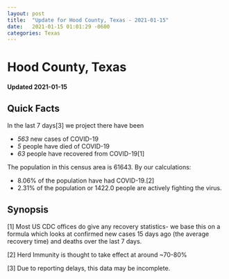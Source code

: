 ```yaml
---
layout: post
title:  "Update for Hood County, Texas - 2021-01-15"
date:   2021-01-15 01:01:29 -0600
categories: Texas
---
```


# Hood County, Texas
#### Updated 2021-01-15

## Quick Facts

In the last 7 days[3] we project there have been
- *563* new cases of COVID-19
- *5* people have died of COVID-19
- *63* people have recovered from COVID-19[1]

The population in this census area is 61643. By our calculations:
- 8.06% of the population have had COVID-19.[2]
- 2.31% of the population or 1422.0 people are actively fighting the virus.

## Synopsis




[1] Most US CDC offices do give any recovery statistics- we base this on a formula which looks at confirmed new cases
15 days ago (the average recovery time) and deaths over the last 7 days.

[2] Herd Immunity is thought to take effect at around ~70-80%

[3] Due to reporting delays, this data may be incomplete.
 
    